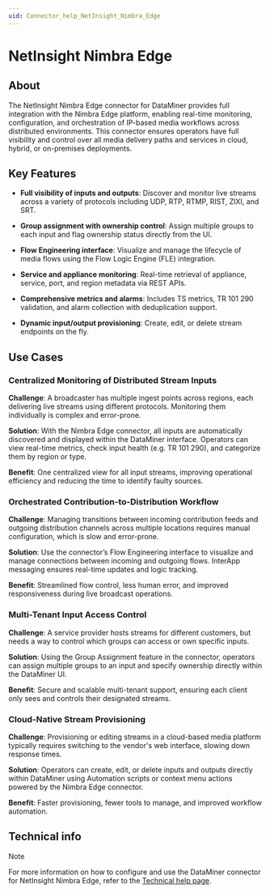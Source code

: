 ```yaml
---
uid: Connector_help_NetInsight_Nimbra_Edge
---
```


# NetInsight Nimbra Edge

## About

The NetInsight Nimbra Edge connector for DataMiner provides full integration with the Nimbra Edge platform, enabling real-time monitoring, configuration, and orchestration of IP-based media workflows across distributed environments. This connector ensures operators have full visibility and control over all media delivery paths and services in cloud, hybrid, or on-premises deployments.

## Key Features

- **Full visibility of inputs and outputs**: Discover and monitor live streams across a variety of protocols including UDP, RTP, RTMP, RIST, ZIXI, and SRT.

- **Group assignment with ownership control**: Assign multiple groups to each input and flag ownership status directly from the UI.

- **Flow Engineering interface**: Visualize and manage the lifecycle of media flows using the Flow Logic Engine (FLE) integration.

- **Service and appliance monitoring**: Real-time retrieval of appliance, service, port, and region metadata via REST APIs.

- **Comprehensive metrics and alarms**: Includes TS metrics, TR 101 290 validation, and alarm collection with deduplication support.

- **Dynamic input/output provisioning**: Create, edit, or delete stream endpoints on the fly.

## Use Cases

### Centralized Monitoring of Distributed Stream Inputs

**Challenge**: A broadcaster has multiple ingest points across regions, each delivering live streams using different protocols. Monitoring them individually is complex and error-prone.

**Solution**: With the Nimbra Edge connector, all inputs are automatically discovered and displayed within the DataMiner interface. Operators can view real-time metrics, check input health (e.g. TR 101 290), and categorize them by region or type.

**Benefit**: One centralized view for all input streams, improving operational efficiency and reducing the time to identify faulty sources.

### Orchestrated Contribution-to-Distribution Workflow

**Challenge**: Managing transitions between incoming contribution feeds and outgoing distribution channels across multiple locations requires manual configuration, which is slow and error-prone.

**Solution**: Use the connector’s Flow Engineering interface to visualize and manage connections between incoming and outgoing flows. InterApp messaging ensures real-time updates and logic tracking.

**Benefit**: Streamlined flow control, less human error, and improved responsiveness during live broadcast operations.

### Multi-Tenant Input Access Control

**Challenge**: A service provider hosts streams for different customers, but needs a way to control which groups can access or own specific inputs.

**Solution**: Using the Group Assignment feature in the connector, operators can assign multiple groups to an input and specify ownership directly within the DataMiner UI.

**Benefit**: Secure and scalable multi-tenant support, ensuring each client only sees and controls their designated streams.

### Cloud-Native Stream Provisioning

**Challenge**: Provisioning or editing streams in a cloud-based media platform typically requires switching to the vendor's web interface, slowing down response times.

**Solution**: Operators can create, edit, or delete inputs and outputs directly within DataMiner using Automation scripts or context menu actions powered by the Nimbra Edge connector.

**Benefit**: Faster provisioning, fewer tools to manage, and improved workflow automation.

## Technical info

> [!NOTE]
> For more information on how to configure and use the DataMiner connector for NetInsight Nimbra Edge, refer to the [Technical help page](xref:Connector_help_NetInsight_Nimbra_Edge_Technical).
